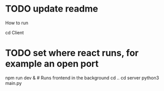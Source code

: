 # TODO update readme
How to run

cd Client
# TODO set where react runs, for example an open port
npm run dev &  # Runs frontend in the background
cd ..
cd server
python3 main.py
